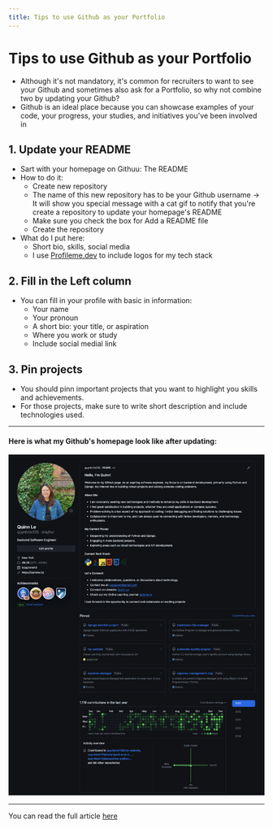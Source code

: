 ```yaml
---
title: Tips to use Github as your Portfolio
---
```


# Tips to use Github as your Portfolio

- Although it's not mandatory, it's common for recruiters to want to see your Github and sometimes also ask for a Portfolio, so why not combine two by updating your Github?
- Github is an ideal place because you can showcase examples of your code, your progress, your studies, and initiatives you've been involved in

## 1. Update your README
- Sart with your homepage on Githuu: The README
- How to do it:
    * Create new repository
    * The name of this new repository has to be your Github username &rarr; It will show you special message with a cat gif to notify that you're create a repository to update your homepage's README
    * Make sure you check the box for Add a README file
    * Create the repository
- What do I put here:
    * Short bio, skills, social media
    * I use [Profileme.dev](https://www.profileme.dev/) to include logos for my tech stack

## 2. Fill in the Left column
- You can fill in your profile with basic in information:
    * Your name
    * Your pronoun
    * A short bio: your title, or aspiration
    * Where you work or study
    * Include social medial link


## 3. Pin projects
- You should pinn important projects that you want to highlight you skills and achievements. 
- For those projects, make sure to write short description and include technologies used.

---

#### Here is what my Github's homepage look like after updating:
![Quinn Github](screenshots/quinn_github.png)

---

You can read the full article [here](https://dev.to/pachicodes/tips-to-use-github-as-your-portfolio-4kb2?ref=dailydev)